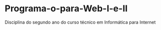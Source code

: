 # Programa-o-para-Web-I-e-II
Disciplina do segundo ano do curso técnico em Informática para Internet 
